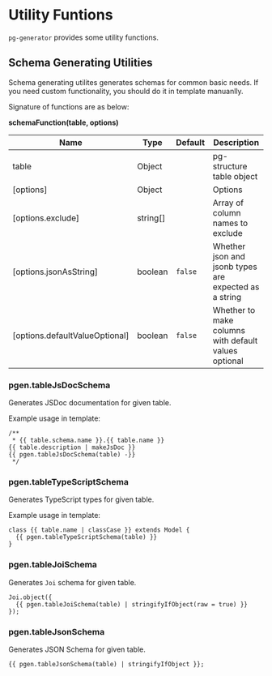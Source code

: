 # Utility Funtions

`pg-generator` provides some utility functions.

## Schema Generating Utilities

Schema generating utilites generates schemas for common basic needs. If you need custom functionality, you should do it in template manuanlly.

Signature of functions are as below:

**schemaFunction(table, options)**

| Name                           | Type     | Default | Description                                           |
| ------------------------------ | -------- | ------- | ----------------------------------------------------- |
| table                          | Object   |         | pg-structure table object                             |
| [options]                      | Object   |         | Options                                               |
| [options.exclude]              | string[] |         | Array of column names to exclude                      |
| [options.jsonAsString]         | boolean  | `false` | Whether json and jsonb types are expected as a string |
| [options.defaultValueOptional] | boolean  | `false` | Whether to make columns with default values optional  |

### pgen.tableJsDocSchema

Generates JSDoc documentation for given table.

Example usage in template:

```jinja2
/**
 * {{ table.schema.name }}.{{ table.name }}
{{ table.description | makeJsDoc }}
{{ pgen.tableJsDocSchema(table) -}}
 */
```

### pgen.tableTypeScriptSchema

Generates TypeScript types for given table.

Example usage in template:

```jinja2
class {{ table.name | classCase }} extends Model {
  {{ pgen.tableTypeScriptSchema(table) }}
}
```

### pgen.tableJoiSchema

Generates `Joi` schema for given table.

```jinja2
Joi.object({
  {{ pgen.tableJoiSchema(table) | stringifyIfObject(raw = true) }}
});
```

### pgen.tableJsonSchema

Generates JSON Schema for given table.

```jinja2
{{ pgen.tableJsonSchema(table) | stringifyIfObject }};
```
